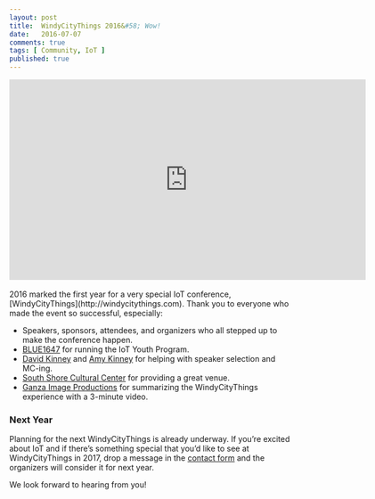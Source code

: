 ```yaml
---
layout: post
title:  WindyCityThings 2016&#58; Wow!
date:   2016-07-07
comments: true
tags: [ Community, IoT ]
published: true
---
```


<div class="video-container">
<iframe src="https://player.vimeo.com/video/173577064?color=f00004&title=0&byline=0&portrait=0" width="640" height="360" frameborder="0" webkitallowfullscreen mozallowfullscreen allowfullscreen></iframe>
</div>
&nbsp;<br/>
2016 marked the first year for a very special IoT conference, [WindyCityThings](http://windycitythings.com). Thank you to everyone who made the event so successful, especially:

* Speakers, sponsors, attendees, and organizers who all stepped up to make the conference happen.
* [BLUE1647](http://blue1647.com) for running the IoT Youth Program.
* [David Kinney](dlkinney) and [Amy Kinney](amykinney) for helping with speaker selection and MC-ing.
* [South Shore Cultural Center](https://www.facebook.com/TheSouthShoreCulturalCenter/) for providing a great venue.
* [Ganza Image Productions](http://ganzaimage.com) for summarizing the WindyCityThings experience with a 3-minute video.

<!--more-->

### Next Year

Planning for the next WindyCityThings is already underway. If you’re excited about IoT and if there’s something special that you’d like to see at WindyCityThings in 2017, drop a message in the [contact form](/contact) and the organizers will consider it for next year.

We look forward to hearing from you!
